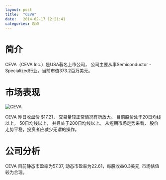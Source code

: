 ```yaml
---
layout: post
title:  "CEVA"
date:   2014-02-17 12:21:41
categories: 观点
---
```


# 简介
CEVA（CEVA Inc.）是USA著名上市公司，
公司主要从事Semiconductor - Specialized行业，当前市值373.2百万美元。

# 市场表现

![CEVA](http://finviz.com/chart.ashx?t=CEVA&ty=c&ta=1&p=d&s=l)

CEVA 昨日收盘价 $17.21，
交易量较正常情况有所放大。
目前股价处于20日均线以上，
50日均线以上，
并且处于200日均线以上。
从短期市场走势来看，
股价走势平稳，投资者应减少无谓的操作。

# 公司分析
CEVA 目前静态市盈率为57.37, 动态市盈率为22.61，每股收益0.3美元,
市场估值较为合理。
